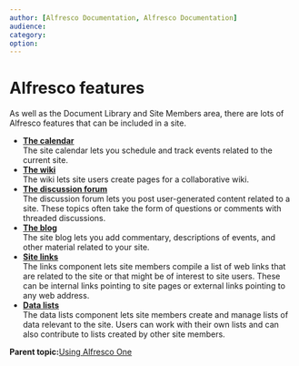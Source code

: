 ```yaml
---
author: [Alfresco Documentation, Alfresco Documentation]
audience: 
category: 
option: 
---
```


# Alfresco features

As well as the Document Library and Site Members area, there are lots of Alfresco features that can be included in a site.

-   **[The calendar](../concepts/calendar-intro.md)**  
The site calendar lets you schedule and track events related to the current site.
-   **[The wiki](../concepts/wiki-intro.md)**  
The wiki lets site users create pages for a collaborative wiki.
-   **[The discussion forum](../concepts/discussions-intro.md)**  
The discussion forum lets you post user-generated content related to a site. These topics often take the form of questions or comments with threaded discussions.
-   **[The blog](../concepts/blog-intro.md)**  
The site blog lets you add commentary, descriptions of events, and other material related to your site.
-   **[Site links](../concepts/links-intro.md)**  
The links component lets site members compile a list of web links that are related to the site or that might be of interest to site users. These can be internal links pointing to site pages or external links pointing to any web address.
-   **[Data lists](../concepts/datalists-intro.md)**  
The data lists component lets site members create and manage lists of data relevant to the site. Users can work with their own lists and can also contribute to lists created by other site members.

**Parent topic:**[Using Alfresco One](../topics/sh-uh-welcome.md)


